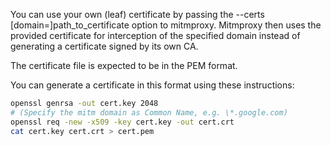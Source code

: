 You can use your own (leaf) certificate by passing the --certs [domain=]path_to_certificate option to mitmproxy. Mitmproxy then uses the provided certificate for interception of the specified domain instead of generating a certificate signed by its own CA.

The certificate file is expected to be in the PEM format.

You can generate a certificate in this format using these instructions:

```sh
openssl genrsa -out cert.key 2048
# (Specify the mitm domain as Common Name, e.g. \*.google.com)
openssl req -new -x509 -key cert.key -out cert.crt
cat cert.key cert.crt > cert.pem
```

